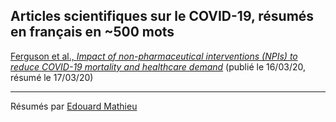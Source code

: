 ## Articles scientifiques sur le COVID-19, résumés en français en ~500 mots

[Ferguson et al., _Impact of non-pharmaceutical interventions (NPIs) to reduce COVID-19 mortality and healthcare demand_](/20200317_impact.md) (publié le 16/03/20, résumé le 17/03/20)

---

Résumés par [Edouard Mathieu](https://edomt.github.io/about/)
